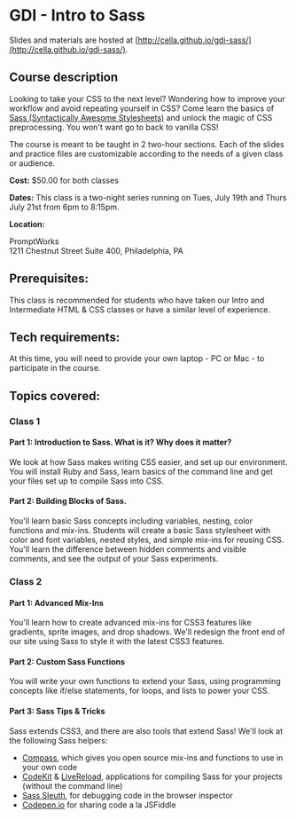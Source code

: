 # GDI - Intro to Sass

Slides and materials are hosted at [http://cella.github.io/gdi-sass/](http://cella.github.io/gdi-sass/).

## Course description

Looking to take your CSS to the next level? Wondering how to improve your workflow and avoid repeating yourself in CSS? Come learn the basics of [Sass (Syntactically Awesome Stylesheets)](http://sass-lang.com) and unlock the magic of CSS preprocessing. You won't want go to back to vanilla CSS!

The course is meant to be taught in 2 two-hour sections. Each of the slides and practice files are customizable according to the needs of a given class or audience.

**Cost:**
$50.00 for both classes

**Dates:**
This class is a two-night series running on Tues, July 19th and Thurs July 21st from 6pm to 8:15pm.

**Location:**

PromptWorks<br>
1211 Chestnut Street Suite 400, Philadelphia, PA

## Prerequisites:

This class is recommended for students who have taken our Intro and Intermediate HTML & CSS classes or have a similar level of experience.


## Tech requirements:

At this time, you will need to provide your own laptop - PC or Mac - to participate in the course.

## Topics covered:

### Class 1

#### Part 1: Introduction to Sass. What is it? Why does it matter?
We look at how Sass makes writing CSS easier, and set up our environment. You will install Ruby and Sass, learn basics of the command line and get your files set up to compile Sass into CSS.

#### Part 2: Building Blocks of Sass.
You'll learn basic Sass concepts including variables, nesting, color functions and mix-ins. Students will create a basic Sass stylesheet with color and font variables, nested styles, and simple mix-ins for reusing CSS.
You'll learn the difference between hidden comments and visible comments, and see the output of your Sass experiments.

### Class 2

#### Part 1: Advanced Mix-Ins
You'll learn how to create advanced mix-ins for CSS3 features like gradients, sprite images, and drop shadows. We'll redesign the front end of our site using Sass to style it with the latest CSS3 features.

#### Part 2: Custom Sass Functions
You will write your own functions to extend your Sass, using programming concepts like if/else statements, for loops, and lists to power your CSS.

#### Part 3: Sass Tips & Tricks
Sass extends CSS3, and there are also tools that extend Sass! We'll look at the following Sass helpers:
* [Compass](http://compass-style.org/), which gives you open source mix-ins and functions to use in your own code
* [CodeKit](http://incident57.com/codekit/) & [LiveReload](http://livereload.com/), applications for compiling Sass for your projects (without the command line)
* [Sass Sleuth](http://www.mobify.com/dev/sass-sleuth-debugging-sass-in-webkit-browsers/), for debugging code in the browser inspector
* [Codepen.io](http://www.codepen.io) for sharing code a la JSFiddle
